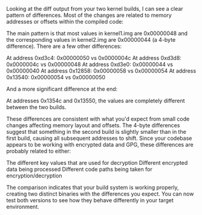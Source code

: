 Looking at the diff output from your two kernel builds, I can see a clear pattern of differences. Most of the changes are related to memory addresses or offsets within the compiled code:

The main pattern is that most values in kernel1.img are 0x00000048 and the corresponding values in kernel2.img are 0x00000044 (a 4-byte difference).
There are a few other differences:

At address 0xd3c4: 0x00000050 vs 0x0000004c
At address 0xd3d8: 0x0000004c vs 0x00000048
At address 0xd3e0: 0x00000044 vs 0x00000040
At address 0x12858: 0x00000058 vs 0x00000054
At address 0x13540: 0x00000054 vs 0x00000050


And a more significant difference at the end:

At addresses 0x1354c and 0x13550, the values are completely different between the two builds.



These differences are consistent with what you'd expect from small code changes affecting memory layout and offsets. The 4-byte differences suggest that something in the second build is slightly smaller than in the first build, causing all subsequent addresses to shift.
Since your codebase appears to be working with encrypted data and GPG, these differences are probably related to either:

The different key values that are used for decryption
Different encrypted data being processed
Different code paths being taken for encryption/decryption

The comparison indicates that your build system is working properly, creating two distinct binaries with the differences you expect. You can now test both versions to see how they behave differently in your target environment.
